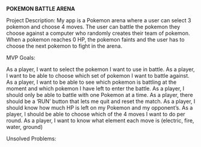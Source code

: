 <b>POKEMON BATTLE ARENA</b>


Project Description:
My app is a Pokemon arena where a user can select 3 pokemon and choose 4 moves. The user can battle the pokemon they choose against a computer who randomly creates their team of pokemon. When a pokemon reaches 0 HP, the pokemon faints and the user has to choose the next pokemon to fight in the arena.


MVP Goals:

As a player, I want to select the pokemon I want to use in battle.
As a player, I want to be able to choose which set of pokemon I want to battle against.
As a player, I want to be able to see which pokemon is battling at the moment and which pokemon I have left to enter the battle.
As a player, I should only be able to battle with one Pokemon at a time. 
As a player, there should be a ‘RUN’ button that lets me quit and reset the match.
As a player, I should know how much HP is left on my Pokemon and my opponent’s.
As a player, I should be able to choose which of the 4 moves I want to do per round.
As a player, I want to know what element each move is (electric, fire, water, ground)


Unsolved Problems:
